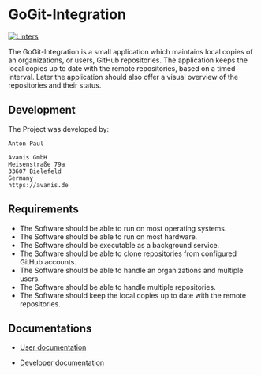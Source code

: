 # GoGit-Integration

[![Linters](https://github.com/AntonSkrub/GoGit-Integration/actions/workflows/linters.yml/badge.svg)](https://github.com/AntonSkrub/GoGit-Integration/actions/workflows/linters.yml)

The GoGit-Integration is a small application which maintains local copies of an organizations, or users, GitHub repositories. The application keeps the local copies up to date with the remote repositories, based on a timed interval. Later the application should also offer a visual overview of the repositories and their status.

## Development

The Project was developed by:
```text
Anton Paul

Avanis GmbH
Meisenstraße 79a
33607 Bielefeld
Germany
https://avanis.de
```

## Requirements

- The Software should be able to run on most operating systems.
- The Software should be able to run on most hardware.
- The Software should be executable as a background service.
- The Software should be able to clone repositories from configured GitHub accounts.
- The Software should be able to handle an organizations and multiple users.
- The Software should be able to handle multiple repositories.
- The Software should keep the local copies up to date with the remote repositories.


## Documentations

- [User documentation](docs/user-documentation.md)

- [Developer documentation](docs/developer-documentation.md)
